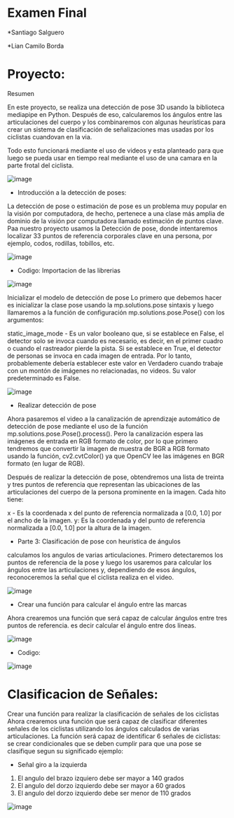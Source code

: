 # Examen Final
*Santiago Salguero

*Lian Camilo Borda

# Proyecto: 

Resumen

En este proyecto, se realiza una detección de pose 3D usando la biblioteca mediapipe en Python. Después de eso, calcularemos los ángulos entre las articulaciones del cuerpo y los combinaremos con algunas heurísticas para crear un sistema de clasificación de señalizaciones mas usadas por los ciclistas cuandovan en la via. 

Todo esto funcionará mediante el uso de videos y esta planteado para que luego se pueda usar en tiempo real mediante el uso de una  camara en la parte frotal del ciclista. 

![image](https://user-images.githubusercontent.com/81332414/137357760-ed5d8cf4-7f53-45b2-8604-88dff20dc5c0.png)


* Introducción a la detección de poses:

La detección de pose o estimación de pose es un problema muy popular en la visión por computadora, de hecho, pertenece a una clase más amplia de dominio de la visión por computadora llamado estimación de puntos clave. Paa nuestro proyecto usamos la Detección de pose, donde intentaremos localizar 33 puntos de referencia corporales clave en una persona, por ejemplo, codos, rodillas, tobillos, etc.

![image](https://user-images.githubusercontent.com/81332414/137357594-f6723a4e-009d-4693-aa3c-26baff1ffdc7.png)

* Codigo: Importacion de las librerias

![image](https://user-images.githubusercontent.com/81332414/137357975-ed2a25ad-9f2a-420a-8871-56b5dc3fdba3.png)

Inicializar el modelo de detección de pose
Lo primero que debemos hacer es inicializar la clase pose usando la  mp.solutions.pose sintaxis y luego llamaremos a la función de configuración  mp.solutions.pose.Pose() con los argumentos:

static_image_mode - Es un valor booleano que, si se establece en  False, el detector solo se invoca cuando es necesario, es decir, en el primer cuadro o cuando el rastreador pierde la pista. Si se establece en  True, el detector de personas se invoca en cada imagen de entrada. Por lo tanto, probablemente debería establecer este valor en Verdadero cuando trabaje con un montón de imágenes no relacionadas, no videos. Su valor predeterminado es  False.

![image](https://user-images.githubusercontent.com/81332414/137358377-b389bf0b-bb15-4f2a-8afe-2d3dd00ac9cc.png)

* Realizar detección de pose

Ahora pasaremos el video  a la canalización de aprendizaje automático de detección de pose mediante el uso de la función  mp.solutions.pose.Pose().process(). Pero la canalización espera las imágenes de entrada en  RGB formato de color, por lo que primero tendremos que convertir la imagen de muestra de  BGR a  RGB formato usando la función,  cv2.cvtColor() ya que OpenCV lee las imágenes en  BGR formato (en lugar de  RGB).

Después de realizar la detección de pose, obtendremos una lista de treinta y tres puntos de referencia que representan las ubicaciones de las articulaciones del cuerpo de la persona prominente en la imagen. Cada hito tiene:

x - Es la coordenada x del punto de referencia normalizada a [0.0, 1.0] por el ancho de la imagen.
y: Es la coordenada y del punto de referencia normalizada a [0.0, 1.0] por la altura de la imagen.

* Parte 3: Clasificación de pose con heurística de ángulos

calculamos los angulos de varias articulaciones. Primero detectaremos los puntos de referencia de la pose y luego los usaremos para calcular los ángulos entre las articulaciones y, dependiendo de esos ángulos, reconoceremos la señal que el ciclista realiza en el video.

![image](https://user-images.githubusercontent.com/81332414/137359292-3a3569f7-2958-45e0-9688-ecbdf118d4d3.png)

* Crear una función para calcular el ángulo entre las marcas

Ahora crearemos una función que será capaz de calcular ángulos entre tres puntos de referencia. es decir  calcular el ángulo entre dos líneas.

![image](https://user-images.githubusercontent.com/81332414/137359455-a2765c28-d87b-4cc6-909a-904eb1732622.png)

* Codigo:

![image](https://user-images.githubusercontent.com/81332414/137359529-5f4e6539-d0ac-4587-b0b6-e2737566de39.png)


# Clasificacion de Señales:

Crear una función para realizar la clasificación de señales de los ciclistas
Ahora crearemos una función que será capaz de clasificar diferentes señales de los ciclistas utilizando los ángulos calculados de varias articulaciones. La función será capaz de identificar 6 señales de ciclistas:
se crear condicionales que se deben cumplir para que una pose se clasifique segun su significado ejemplo:

* Señal giro a la izquierda

1. El angulo del brazo izquiero debe ser mayor a 140 grados
2. El angulo del dorzo izquierdo debe ser mayor a 60 grados
3. El angulo del dorzo izquierdo debe ser menor de 110 grados

![image](https://user-images.githubusercontent.com/81332414/137359918-32b8d2f0-67ac-44a9-a1f6-0227e4c350e7.png)

 



